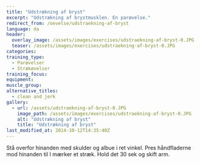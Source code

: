 ```yaml
---
title: "Udstrækning af bryst"
excerpt: "Udstrækning af brystmusklen. En parøvelse."
redirect_from: /oevelse/udstraekning-af-bryst
language: da
header:
  overlay_image: /assets/images/exercises/udstraekning-af-bryst-0.JPG
  teaser: /assets/images/exercises/udstraekning-af-bryst-0.JPG
categories:
training_type: 
  - Parøvelser
  - Strækøvelser
training_focus: 
equipment:
muscle_group:
alternative_titles:
  - clean and jerk
gallery:
  - url: /assets/udstraekning-af-bryst-0.JPG
    image_path: /assets/images/exercises/udstraekning-af-bryst-0.JPG
    alt: "Udstrækning af bryst"
    title: "Udstrækning af bryst"
last_modified_at: 2014-10-12T14:35:40Z
---
```


Stå overfor hinanden med skulder og albue i ret vinkel. Pres håndfladerne mod hinanden til I mærker et stræk. Hold det 30 sek og skift arm.
